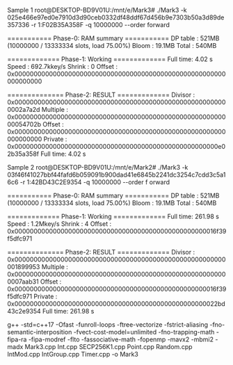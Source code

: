 Sample 1
root@DESKTOP-BD9V01U:/mnt/e/Mark3# ./Mark3 -k 025e466e97ed0e7910d3d90ceb0332df48ddf67d456b9e7303b50a3d89de357336 -r 1:F02B35A358F -q 10000000 --order forward

=========== Phase-0: RAM summary ===========
DP table : 521MB  (10000000 / 13333334 slots, load 75.00%)
Bloom    : 19.1MB
Total    : 540MB

============= Phase-1: Working =============
Full time: 4.02 s
Speed    : 692.7kkey/s
Shrink   : 0
Offset   : 0x0000000000000000000000000000000000000000000000000000000000000000

============== Phase-2: RESULT =============
Divisor  : 0x00000000000000000000000000000000000000000000000000000000002a7a2d
Multiple : 0x000000000000000000000000000000000000000000000000000000000054702b
Offset   : 0x0000000000000000000000000000000000000000000000000000000000000000
Private  : 0x00000000000000000000000000000000000000000000000000000e02b35a358f
Full time: 4.02 s

Sample 2
root@DESKTOP-BD9V01U:/mnt/e/Mark2# ./Mark3 -k 03f46f41027bbf44fafd6b059091b900dad41e6845b2241dc3254c7cdd3c5a16c6 -r 1:42BD43C2E9354 -q 10000000 --order f
orward

=========== Phase-0: RAM summary ===========
DP table : 521MB  (10000000 / 13333334 slots, load 75.00%)
Bloom    : 19.1MB
Total    : 540MB

============= Phase-1: Working =============
Full time: 261.98 s
Speed    : 1.2Mkey/s
Shrink   : 4
Offset   : 0x00000000000000000000000000000000000000000000000000016f39f5dfc971

============== Phase-2: RESULT =============
Divisor  : 0x0000000000000000000000000000000000000000000000000000000001899953
Multiple : 0x00000000000000000000000000000000000000000000000000000000007aab31
Offset   : 0x00000000000000000000000000000000000000000000000000016f39f5dfc971
Private  : 0x00000000000000000000000000000000000000000000000000022bd43c2e9354
Full time: 261.98 s
 
 g++ -std=c++17 -Ofast -funroll-loops -ftree-vectorize -fstrict-aliasing -fno-semantic-interposition -fvect-cost-model=unlimited -fno-trapping-math -fipa-ra -fipa-modref -flto -fassociative-math -fopenmp -mavx2 -mbmi2 -madx Mark3.cpp Int.cpp SECP256K1.cpp Point.cpp Random.cpp IntMod.cpp IntGroup.cpp Timer.cpp -o Mark3
